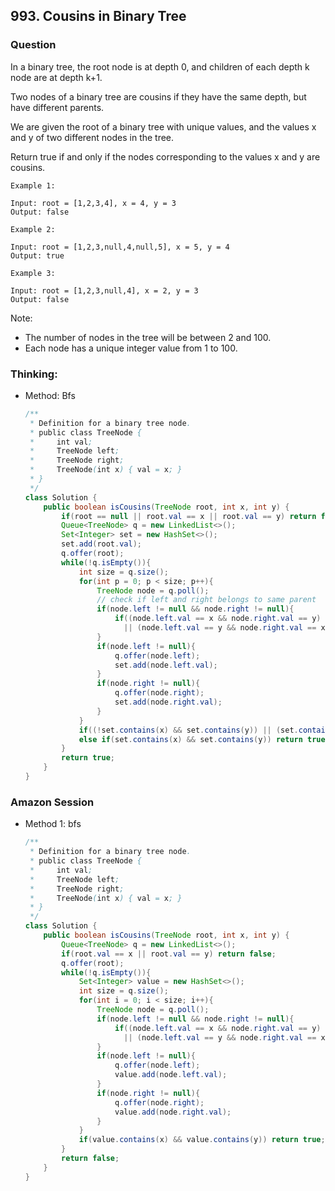 ## 993. Cousins in Binary Tree

### Question
In a binary tree, the root node is at depth 0, and children of each depth k node are at depth k+1.

Two nodes of a binary tree are cousins if they have the same depth, but have different parents.

We are given the root of a binary tree with unique values, and the values x and y of two different nodes in the tree.

Return true if and only if the nodes corresponding to the values x and y are cousins.

```
Example 1:

Input: root = [1,2,3,4], x = 4, y = 3
Output: false

Example 2:

Input: root = [1,2,3,null,4,null,5], x = 5, y = 4
Output: true

Example 3:

Input: root = [1,2,3,null,4], x = 2, y = 3
Output: false
```

Note:
* The number of nodes in the tree will be between 2 and 100.
* Each node has a unique integer value from 1 to 100.


### Thinking:
* Method: Bfs
    ```Java
   /**
     * Definition for a binary tree node.
     * public class TreeNode {
     *     int val;
     *     TreeNode left;
     *     TreeNode right;
     *     TreeNode(int x) { val = x; }
     * }
     */
    class Solution {
        public boolean isCousins(TreeNode root, int x, int y) {
            if(root == null || root.val == x || root.val == y) return false;
            Queue<TreeNode> q = new LinkedList<>();
            Set<Integer> set = new HashSet<>();
            set.add(root.val);
            q.offer(root);
            while(!q.isEmpty()){
                int size = q.size();
                for(int p = 0; p < size; p++){
                    TreeNode node = q.poll();
                    // check if left and right belongs to same parent
                    if(node.left != null && node.right != null){
                        if((node.left.val == x && node.right.val == y)
                          || (node.left.val == y && node.right.val == x)) return false;
                    }
                    if(node.left != null){
                        q.offer(node.left);
                        set.add(node.left.val);
                    }
                    if(node.right != null){
                        q.offer(node.right);
                        set.add(node.right.val);
                    }
                }
                if((!set.contains(x) && set.contains(y)) || (set.contains(x) && !set.contains(y))) return false;
                else if(set.contains(x) && set.contains(y)) return true;
            }
            return true;
        }
    }
    ```

### Amazon Session
* Method 1: bfs
	```Java
	/**
	 * Definition for a binary tree node.
	 * public class TreeNode {
	 *     int val;
	 *     TreeNode left;
	 *     TreeNode right;
	 *     TreeNode(int x) { val = x; }
	 * }
	 */
	class Solution {
		public boolean isCousins(TreeNode root, int x, int y) {
			Queue<TreeNode> q = new LinkedList<>();
			if(root.val == x || root.val == y) return false;
			q.offer(root);
			while(!q.isEmpty()){
				Set<Integer> value = new HashSet<>();
				int size = q.size();
				for(int i = 0; i < size; i++){
					TreeNode node = q.poll();
					if(node.left != null && node.right != null){
						if((node.left.val == x && node.right.val == y)
						  || (node.left.val == y && node.right.val == x)) return false;
					}
					if(node.left != null){
						q.offer(node.left);
						value.add(node.left.val);
					} 
					if(node.right != null){
						q.offer(node.right);
						value.add(node.right.val);
					} 
				}
				if(value.contains(x) && value.contains(y)) return true;
			}
			return false;
		}
	}
	```